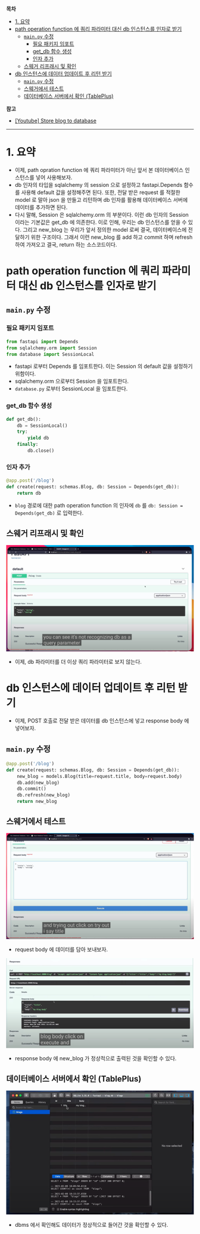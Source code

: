 **목차**

- [1. 요약](#1-요약)
- [path operation function 에 쿼리 파라미터 대신 db 인스턴스를 인자로 받기](#path-operation-function-에-쿼리-파라미터-대신-db-인스턴스를-인자로-받기)
  - [`main.py` 수정](#mainpy-수정)
    - [필요 패키지 임포트](#필요-패키지-임포트)
    - [get_db 함수 생성](#get_db-함수-생성)
    - [인자 추가](#인자-추가)
  - [스웨거 리프래시 및 확인](#스웨거-리프래시-및-확인)
- [db 인스턴스에 데이터 업데이트 후 리턴 받기](#db-인스턴스에-데이터-업데이트-후-리턴-받기)
  - [`main.py` 수정](#mainpy-수정-1)
  - [스웨거에서 테스트](#스웨거에서-테스트)
  - [데이터베이스 서버에서 확인 (TablePlus)](#데이터베이스-서버에서-확인-tableplus)

**참고**

- [[Youtube] Store blog to database](https://youtu.be/7t2alSnE2-I?t=5616)

---

# 1. 요약

- 이제, path opration function 에 쿼리 파라미터가 아닌 앞서 본 데이터베이스 인스턴스를 넣어 사용해보자.
- db 인자의 타입을 sqlalchemy 의 session 으로 설정하고 fastapi.Depends 함수를 사용해 default 값을 설정해주면 된다. 또한, 전달 받은 request 를 적절한 model 로 말아 json 을 만들고 리턴하며 db 인자를 활용해 데이터베이스 서버에 데이터를 추가하면 된다.
- 다시 말해, Session 은 sqlalchemy.orm 의 부분이다. 이런 db 인자의 Session 이라는 기본값은 get_db 에 의존한다. 이로 인해, 우리는 db 인스턴스를 얻을 수 있다. 그리고 new_blog 는 우리가 앞서 정의한 model 로써 결국, 데이터베이스에 전달하기 위한 구조이다. 그래서 이런 new_blog 를 add 하고 commit 하며 refresh 하여 가져오고 결국, return 하는 소스코드이다.

# path operation function 에 쿼리 파라미터 대신 db 인스턴스를 인자로 받기

## `main.py` 수정

### 필요 패키지 임포트

``` py
from fastapi import Depends
from sqlalchemy.orm import Session
from database import SessionLocal
```

- fastapi 로부터 Depends 를 임포트한다. 이는 Session 의 default 값을 설정하기 위함이다.
- sqlalchemy.orm 으로부터 Session 을 임포트한다.
- `database.py` 로부터 SessionLocal 을 임포트한다.

### get_db 함수 생성

``` py
def get_db():
    db = SessionLocal()
    try:
        yield db
    finally:
        db.close()
```

### 인자 추가

``` py
@app.post('/blog')
def create(request: schemas.Blog, db: Session = Depends(get_db)):
    return db
```

- `blog` 경로에 대한 path operation function 의 인자에 `db` 를 `db: Session = Depends(get_db)` 로 입력한다.

## 스웨거 리프래시 및 확인

![](/.uploads2/2021-10-01-03-10-50.png)

- 이제, db 파라미터를 더 이상 쿼리 파라미터로 보지 않는다.

# db 인스턴스에 데이터 업데이트 후 리턴 받기

- 이제, POST 호출로 전달 받은 데이터를 db 인스턴스에 넣고 response body 에 넣어보자.

## `main.py` 수정

``` py
@app.post('/blog')
def create(request: schemas.Blog, db: Session = Depends(get_db)):
    new_blog = models.Blog(title=request.title, body=request.body)
    db.add(new_blog)
    db.commit()
    db.refresh(new_blog)
    return new_blog
```

## 스웨거에서 테스트

![](/.uploads2/2021-10-01-03-17-55.png)

- request body 에 데이터를 담아 보내보자.

![](/.uploads2/2021-10-01-03-18-13.png)

- response body 에 new_blog 가 정상적으로 출력된 것을 확인할 수 있다.

## 데이터베이스 서버에서 확인 (TablePlus)

![](/.uploads2/2021-10-01-03-19-41.png)

- dbms 에서 확인해도 데이터가 정상적으로 들어간 것을 확인할 수 있다.